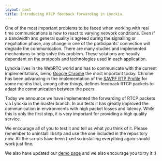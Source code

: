 ```yaml
--- 
layout: post 
title: Introducing RTCP feedback forwarding in Lynckia.  
--- 
```


One of the most important problems to be faced when working with real
time communications is how to react to varying network conditions. Even
if a bandwidth and general quality is agreed during the signalling or
negotiation phase, any change in one of the participants' connection
will degrade the communication. There are many studies and implemented
mechanisms to help solve this problem. These solutions are heavily
dependant on the protocols and technologies used in each application.

Lynckia lives in the WebRTC world and has to communicate with the
current implementations, being [Google Chrome](http://google.com/chrome) the
most important today. Chrome has been advancing in the implementation of
the [SAVPF RTP Profile](http://tools.ietf.org/html/rfc5124) for some
months that, among other things, defines feedback RTCP packets to adapt
the communication between the peers. 

Today we announce we have implemented the forwarding of RTCP packets via
Lynckia in the master branch. In our tests it has greatly improved the communication in
environments with high packet losses and latency. While this is only the
first step, it is very important for providing a high quality service.

We encourage all of you to test it and tell us what you think of it. Please remember to uninstall libsrtp
and use the one included in the repository now. All the scripts have
been fixed so installing everything again should work just fine.

We also have updated our [demo page](http://chotis2.dit.upm.es) and we
also encourage you to try it :)
